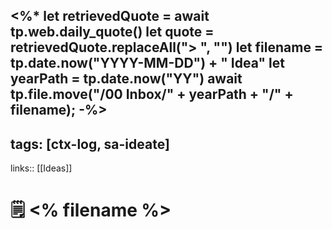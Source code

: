 <%*
let retrievedQuote = await tp.web.daily_quote()
let quote = retrievedQuote.replaceAll("> ", "")
let filename = tp.date.now("YYYY-MM-DD") + " Idea"
let yearPath = tp.date.now("YY")
await tp.file.move("/00 Inbox/" + yearPath + "/" + filename);
-%>
---
tags: [ctx-log, sa-ideate]
---
links:: [[Ideas]]

# 🗒️ <% filename %>

